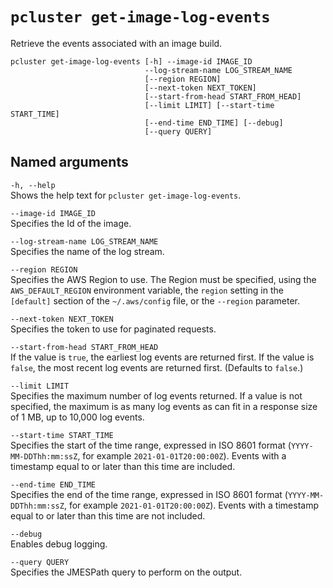 # `pcluster get-image-log-events`<a name="pcluster.get-image-log-events-v3"></a>

Retrieve the events associated with an image build\.

```
pcluster get-image-log-events [-h] --image-id IMAGE_ID
                              --log-stream-name LOG_STREAM_NAME
                              [--region REGION]
                              [--next-token NEXT_TOKEN]
                              [--start-from-head START_FROM_HEAD]
                              [--limit LIMIT] [--start-time START_TIME]
                              [--end-time END_TIME] [--debug]
                              [--query QUERY]
```

## Named arguments<a name="pcluster-v3.get-image-log-events.namedargs"></a>

`-h, --help`  
Shows the help text for `pcluster get-image-log-events`\.

`--image-id IMAGE_ID`  
Specifies the Id of the image\.

`--log-stream-name LOG_STREAM_NAME`  
Specifies the name of the log stream\.

`--region REGION`  
Specifies the AWS Region to use\. The Region must be specified, using the `AWS_DEFAULT_REGION` environment variable, the `region` setting in the `[default]` section of the `~/.aws/config` file, or the `--region` parameter\.

`--next-token NEXT_TOKEN`  
Specifies the token to use for paginated requests\.

`--start-from-head START_FROM_HEAD`  
If the value is `true`, the earliest log events are returned first\. If the value is `false`, the most recent log events are returned first\. \(Defaults to `false`\.\)

`--limit LIMIT`  
Specifies the maximum number of log events returned\. If a value is not specified, the maximum is as many log events as can fit in a response size of 1 MB, up to 10,000 log events\.

`--start-time START_TIME`  
Specifies the start of the time range, expressed in ISO 8601 format \(`YYYY-MM-DDThh:mm:ssZ`, for example `2021-01-01T20:00:00Z`\)\. Events with a timestamp equal to or later than this time are included\.

`--end-time END_TIME`  
Specifies the end of the time range, expressed in ISO 8601 format \(`YYYY-MM-DDThh:mm:ssZ`, for example `2021-01-01T20:00:00Z`\)\. Events with a timestamp equal to or later than this time are not included\.

`--debug`  
Enables debug logging\.

`--query QUERY`  
Specifies the JMESPath query to perform on the output\.